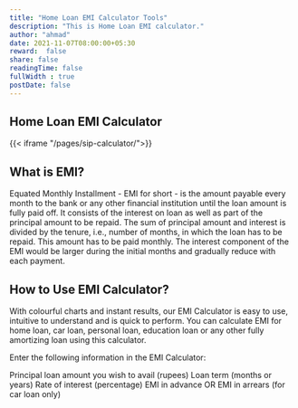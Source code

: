 ```yaml
---
title: "Home Loan EMI Calculator Tools"
description: "This is Home Loan EMI calculator."
author: "ahmad"
date: 2021-11-07T08:00:00+05:30
reward:  false
share: false
readingTime: false
fullWidth : true
postDate: false
---
```


## Home Loan EMI Calculator


{{< iframe "/pages/sip-calculator/">}}

## What is EMI?
Equated Monthly Installment - EMI for short - is the amount payable every month to the bank or any other financial institution until the loan amount is fully paid off. It consists of the interest on loan as well as part of the principal amount to be repaid. The sum of principal amount and interest is divided by the tenure, i.e., number of months, in which the loan has to be repaid. This amount has to be paid monthly. The interest component of the EMI would be larger during the initial months and gradually reduce with each payment. 

## How to Use EMI Calculator?
With colourful charts and instant results, our EMI Calculator is easy to use, intuitive to understand and is quick to perform. You can calculate EMI for home loan, car loan, personal loan, education loan or any other fully amortizing loan using this calculator.

Enter the following information in the EMI Calculator:

Principal loan amount you wish to avail (rupees)
Loan term (months or years)
Rate of interest (percentage)
EMI in advance OR EMI in arrears (for car loan only)







